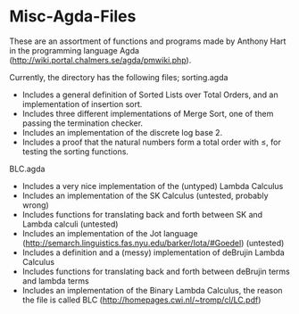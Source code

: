 Misc-Agda-Files
===============

These are an assortment of functions and programs made by Anthony Hart in the programming language Agda
(http://wiki.portal.chalmers.se/agda/pmwiki.php).

Currently, the directory has the following files;
sorting.agda
- Includes a general definition of Sorted Lists over Total Orders, and an implementation of insertion sort.
- Includes three different implementations of Merge Sort, one of them passing the termination checker.
- Includes an implementation of the discrete log base 2.
- Includes a proof that the natural numbers form a total order with ≤, for testing the sorting functions.

BLC.agda
- Includes a very nice implementation of the (untyped) Lambda Calculus
- Includes an implementation of the SK Calculus (untested, probably wrong)
- Includes functions for translating back and forth between SK and Lambda calculi (untested)
- Includes an implementation of the Jot language (http://semarch.linguistics.fas.nyu.edu/barker/Iota/#Goedel) (untested)
- Includes a definition and a (messy) implementation of deBrujin Lambda Calculus
- Includes functions for translating back and forth between deBrujin terms and lambda terms
- Includes an implementation of the Binary Lambda Calculus, the reason the file is called BLC
  (http://homepages.cwi.nl/~tromp/cl/LC.pdf)

